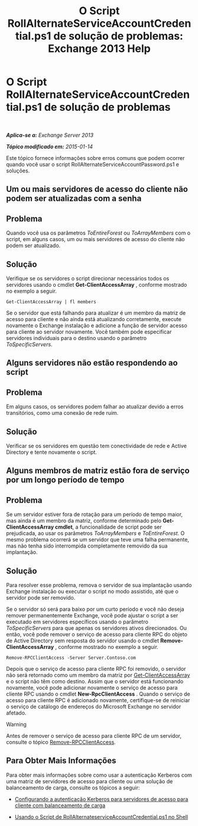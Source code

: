 ﻿---
title: 'O Script RollAlternateServiceAccountCredential.ps1 de solução de problemas: Exchange 2013 Help'
TOCTitle: O Script RollAlternateServiceAccountCredential.ps1 de solução de problemas
ms:assetid: 2bbf36d3-eb89-4f92-a8de-259a7cb64d62
ms:mtpsurl: https://technet.microsoft.com/pt-br/library/Ff808310(v=EXCHG.150)
ms:contentKeyID: 63914374
ms.date: 05/22/2018
mtps_version: v=EXCHG.150
ms.translationtype: MT
---

# O Script RollAlternateServiceAccountCredential.ps1 de solução de problemas

 

_**Aplica-se a:** Exchange Server 2013_

_**Tópico modificado em:** 2015-01-14_

Este tópico fornece informações sobre erros comuns que podem ocorrer quando você usar o script RollAlternateServiceAccountPassword.ps1 e soluções.

## Um ou mais servidores de acesso do cliente não podem ser atualizadas com a senha

## Problema

Quando você usa os parâmetros *ToEntireForest* ou *ToArrayMembers* com o script, em alguns casos, um ou mais servidores de acesso do cliente não podem ser atualizado.

## Solução

Verifique se os servidores o script direcionar necessários todos os servidores usando o cmdlet **Get-ClientAccessArray** , conforme mostrado no exemplo a seguir.

    Get-ClientAccessArray | fl members

Se o servidor que está falhando para atualizar é um membro da matriz de acesso para cliente e não ainda está atualizando corretamente, execute novamente o Exchange instalação e adicione a função de servidor acesso para cliente ao servidor novamente. Você também pode especificar servidores individuais para o destino usando o parâmetro *ToSpecificServers*.

## Alguns servidores não estão respondendo ao script

## Problema

Em alguns casos, os servidores podem falhar ao atualizar devido a erros transitórios, como uma conexão de rede ruim.

## Solução

Verificar se os servidores em questão tem conectividade de rede e Active Directory e tente novamente o script.

## Alguns membros de matriz estão fora de serviço por um longo período de tempo

## Problema

Se um servidor estiver fora de rotação para um período de tempo maior, mas ainda é um membro da matriz, conforme determinado pelo **Get-ClientAccessArray cmdlet**, a funcionalidade de script pode ser prejudicada, ao usar os parâmetros *ToArrayMembers* e *ToEntireForest*. O mesmo problema ocorrerá se um servidor que teve uma falha permanente, mas não tenha sido interrompida completamente removido da sua implantação.

## Solução

Para resolver esse problema, remova o servidor de sua implantação usando Exchange instalação ou executar o script no modo assistido, até que o servidor pode ser removido.

Se o servidor só será para baixo por um curto período e você não deseja remover permanentemente Exchange, você pode ajustar o script a ser executado em servidores específicos usando o parâmetro *ToSpecificServers* para que apenas os servidores ativos direcionados. Ou então, você pode remover o serviço de acesso para cliente RPC do objeto de Active Directory sem resposta do servidor usando o cmdlet **Remove-ClientAccessArray** , conforme mostrado no exemplo a seguir.

    Remove-RPCClientAccess -Server Server.Contoso.com

Depois que o serviço de acesso para cliente RPC foi removido, o servidor não será retornado como um membro da matriz por [Get-ClientAccessArray](https://technet.microsoft.com/pt-br/library/dd297976\(v=exchg.150\)) e o script não têm como destino. Assim que o servidor está funcionando novamente, você pode adicionar novamente o serviço de acesso para cliente RPC usando o cmdlet **New-RpcClientAccess** . Quando o serviço de acesso para cliente RPC é adicionado novamente, certifique-se de reiniciar o serviço de catálogo de endereços do Microsoft Exchange no servidor afetado.


> [!WARNING]
> Antes de remover o serviço de acesso para cliente RPC de um servidor, consulte o tópico <A href="https://technet.microsoft.com/pt-br/library/dd298151(v=exchg.150)">Remove-RPCClientAccess</A>.



## Para Obter Mais Informações

Para obter mais informações sobre como usar a autenticação Kerberos com uma matriz de servidores de acesso para cliente ou uma solução de balanceamento de carga, consulte os tópicos a seguir:

  - [Configurando a autenticação Kerberos para servidores de acesso para cliente com balanceamento de carga](configuring-kerberos-authentication-for-load-balanced-client-access-servers-exchange-2013-help.md)

  - [Usando o Script de RollAlternateserviceAccountCredential.ps1 no Shell](using-the-rollalternateserviceaccountcredential-ps1-script-in-the-shell-exchange-2013-help.md)

